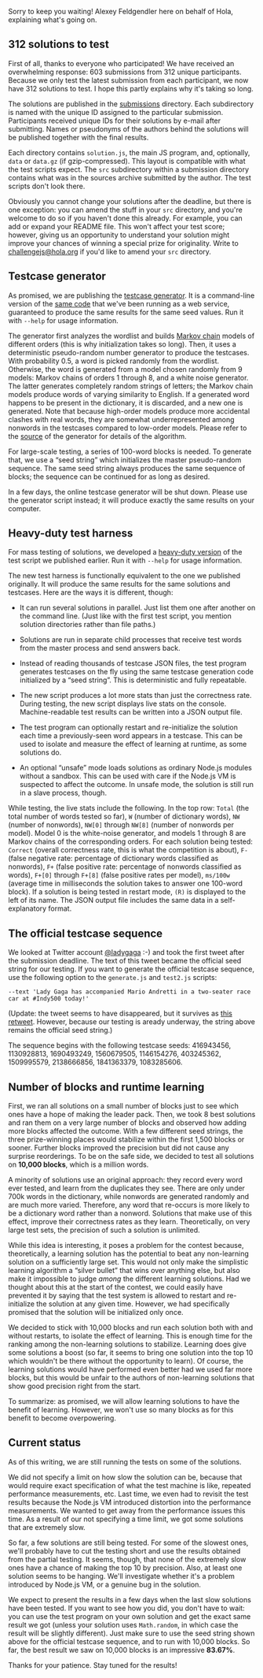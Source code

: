 Sorry to keep you waiting! Alexey Feldgendler here on behalf of Hola, explaining what's going on.

## 312 solutions to test

First of all, thanks to everyone who participated! We have received an overwhelming response: 603 submissions from 312 unique participants. Because we only test the latest submission from each participant, we now have 312 solutions to test. I hope this partly explains why it's taking so long.

The solutions are published in the [submissions](../submissions) directory. Each subdirectory is named with the unique ID assigned to the particular submission. Participants received unique IDs for their solutions by e-mail after submitting. Names or pseudonyms of the authors behind the solutions will be published together with the final results.

Each directory contains `solution.js`, the main JS program, and, optionally, `data` or `data.gz` (if gzip-compressed). This layout is compatible with what the test scripts expect. The `src` subdirectory within a submission directory contains what was in the sources archive submitted by the author. The test scripts don't look there.

Obviously you cannot change your solutions after the deadline, but there is one exception: you can amend the stuff in your `src` directory, and you're welcome to do so if you haven't done this already. For example, you can add or expand your README file. This won't affect your test score; however, giving us an opportunity to understand your solution might improve your chances of winning a special prize for originality. Write to challengejs@hola.org if you'd like to amend your `src` directory.

## Testcase generator

As promised, we are publishing the [testcase generator](../tests/generate.js). It is a command-line version of the [same code](../tests/generator.js) that we've been running as a web service, guaranteed to produce the same results for the same seed values. Run it with `--help` for usage information.

The generator first analyzes the wordlist and builds [Markov chain](https://en.wikipedia.org/wiki/Markov_chain) models of different orders (this is why initialization takes so long). Then, it uses a deterministic pseudo-random number generator to produce the testcases. With probability 0.5, a word is picked randomly from the wordlist. Otherwise, the word is generated from a model chosen randomly from 9 models: Markov chains of orders 1 through 8, and a white noise generator. The latter generates completely random strings of letters; the Markov chain models produce words of varying similarity to English. If a generated word happens to be present in the dictionary, it is discarded, and a new one is generated. Note that because high-order models produce more accidental clashes with real words, they are somewhat underrepresented among nonwords in the testcases compared to low-order models. Please refer to the [source](../tests/generator.js) of the generator for details of the algorithm.

For large-scale testing, a series of 100-word blocks is needed. To generate that, we use a “seed string” which initializes the master pseudo-random sequence. The same seed string always produces the same sequence of blocks; the sequence can be continued for as long as desired.

In a few days, the online testcase generator will be shut down. Please use the generator script instead; it will produce exactly the same results on your computer.

## Heavy-duty test harness

For mass testing of solutions, we developed a [heavy-duty version](../tests/test2.js) of the test script we published earlier. Run it with `--help` for usage information.

The new test harness is functionally equivalent to the one we published originally. It will produce the same results for the same solutions and testcases. Here are the ways it is different, though:

* It can run several solutions in parallel. Just list them one after another on the command line. (Just like with the first test script, you mention solution directories rather than file paths.)

* Solutions are run in separate child processes that receive test words from the master process and send answers back.

* Instead of reading thousands of testcase JSON files, the test program generates testcases on the fly using the same testcase generation code initialized by a “seed string”. This is deterministic and fully repeatable.

* The new script produces a lot more stats than just the correctness rate. During testing, the new script displays live stats on the console. Machine-readable test results can be written into a JSON output file.

* The test program can optionally restart and re-initialize the solution each time a previously-seen word appears in a testcase. This can be used to isolate and measure the effect of learning at runtime, as some solutions do.

* An optional “unsafe” mode loads solutions as ordinary Node.js modules without a sandbox. This can be used with care if the Node.js VM is suspected to affect the outcome. In unsafe mode, the solution is still run in a slave process, though.

While testing, the live stats include the following. In the top row: `Total` (the total number of words tested so far), `W` (number of dictionary words), `NW` (number of nonwords), `NW[0]` through `NW[8]` (number of nonwords per model). Model 0 is the white-noise generator, and models 1 through 8 are Markov chains of the corresponding orders. For each solution being tested: `Correct` (overall correctness rate, this is what the competition is about), `F-` (false negative rate: percentage of dictionary words classified as nonwords), `F+` (false positive rate: percentage of nonwords classified as words), `F+[0]` through `F+[8]` (false positive rates per model), `ms/100w` (average time in milliseconds the solution takes to answer one 100-word block). If a solution is being tested in restart mode, `(R)` is displayed to the left of its name. The JSON output file includes the same data in a self-explanatory format.

## The official testcase sequence

We looked at Twitter account [@ladygaga](https://twitter.com/ladygaga) :-) and took the first tweet after the submission deadline. The text of this tweet became the official seed string for our testing. If you want to generate the official testcase sequence, use the following option to the `generate.js` and `test2.js` scripts:

```
--text 'Lady Gaga has accompanied Mario Andretti in a two-seater race car at #Indy500 today!'
```

(Update: the tweet seems to have disappeared, but it survives as [this retweet](https://twitter.com/GidleighGrounde/status/737344029868843008). However, because our testing is aready underway, the string above remains the official seed string.)

The sequence begins with the following testcase seeds: 416943456, 1130928813, 1690493249, 1560679505, 1146154276, 403245362, 1509995579, 2138666856, 1841363379, 1083285606.

## Number of blocks and runtime learning

First, we ran all solutions on a small number of blocks just to see which ones have a hope of making the leader pack. Then, we took 8 best solutions and ran them on a very large number of blocks and observed how adding more blocks affected the outcome. With a few different seed strings, the three prize-winning places would stabilize within the first 1,500 blocks or sooner. Further blocks improved the precision but did not cause any surprise reorderings. To be on the safe side, we decided to test all solutions on **10,000 blocks**, which is a million words.

A minority of solutions use an original approach: they record every word ever tested, and learn from the duplicates they see. There are only under 700k words in the dictionary, while nonwords are generated randomly and are much more varied. Therefore, any word that re-occurs is more likely to be a dictionary word rather than a nonword. Solutions that make use of this effect, improve their correctness rates as they learn. Theoretically, on very large test sets, the precision of such a solution is unlimited.

While this idea is interesting, it poses a problem for the contest because, theoretically, a learning solution has the potential to beat any non-learning solution on a sufficiently large set. This would not only make the simplistic learning algorithm a “silver bullet” that wins over anything else, but also make it impossible to judge *among* the different learning solutions. Had we thought about this at the start of the contest, we could easily have prevented it by saying that the test system is allowed to restart and re-initialize the solution at any given time. However, we had specifically promised that the solution will be initialized only once.

We decided to stick with 10,000 blocks and run each solution both with and without restarts, to isolate the effect of learning. This is enough time for the ranking among the non-learning solutions to stabilize. Learning does give some solutions a boost (so far, it seems to bring one solution into the top 10 which wouldn't be there without the opportunity to learn). Of course, the learning solutions would have performed even better had we used far more blocks, but this would be unfair to the authors of non-learning solutions that show good precision right from the start.

To summarize: as promised, we will allow learning solutions to have the benefit of learning. However, we won't use so many blocks as for this benefit to become overpowering.

## Current status

As of this writing, we are still running the tests on some of the solutions.

We did not specify a limit on how slow the solution can be, because that would require exact specification of what the test machine is like, repeated performance measurements, etc. Last time, we even had to revisit the test results because the Node.js VM introduced distortion into the performance measurements. We wanted to get away from the performance issues this time. As a result of our not specifying a time limit, we got some solutions that are extremely slow.

So far, a few solutions are still being tested. For some of the slowest ones, we'll probably have to cut the testing short and use the results obtained from the partial testing. It seems, though, that none of the extremely slow ones have a chance of making the top 10 by precision. Also, at least one solution seems to be hanging. We'll investigate whether it's a problem introduced by Node.js VM, or a genuine bug in the solution.

We expect to present the results in a few days when the last slow solutions have been tested. If you want to see how you did, you don't have to wait: you can use the test program on your own solution and get the exact same result we got (unless your solution uses `Math.random`, in which case the result will be slightly different). Just make sure to use the seed string shown above for the official testcase sequence, and to run with 10,000 blocks. So far, the best result we saw on 10,000 blocks is an impressive **83.67%**.

Thanks for your patience. Stay tuned for the results!
